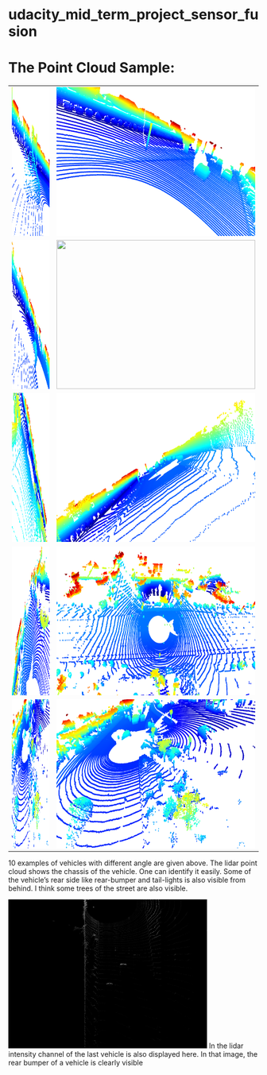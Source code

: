 # udacity_mid_term_project_sensor_fusion

# The Point Cloud Sample:

| | |
|:---------------:|:---------------:|
|<img src="images/lidar1.png" width="400" height ="300"> | <img src="images/lidar2.png" width="400" height="300"> |
|<img src="images/lidar3.png" width="400" height ="300"> | <img src="images/lidar4" width="400" height="300"> |
|<img src="images/lidar5.png" width="400" height ="300"> | <img src="images/lidar6.png" width="400" height="300"> |
|<img src="images/lidar7.png" width="400" height ="300"> | <img src="images/lidar8.png" width="400" height="300"> |
|<img src="images/lidar9.png" width="400" height ="300"> | <img src="images/lidar10.png" width="400" height="300"> |

10 examples of vehicles with different angle are given above. The lidar point cloud shows the chassis of 
the vehicle. One can identify it easily. Some of the vehicle’s rear side like rear-bumper and tail-lights is 
also visible from behind. I think some trees of the street are also visible.

<img src="images/range.png" width="400" height ="300"> 
In the lidar intensity channel of the last vehicle is also displayed here. In that image, the rear bumper of 
a vehicle is clearly visible
